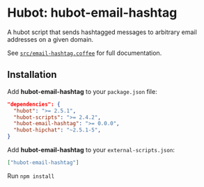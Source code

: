# Hubot: hubot-email-hashtag

A hubot script that sends hashtagged messages to arbitrary email addresses on a given domain.

See [`src/email-hashtag.coffee`](src/email-hashtag.coffee) for full documentation.

## Installation

Add **hubot-email-hashtag** to your `package.json` file:

```json
"dependencies": {
  "hubot": ">= 2.5.1",
  "hubot-scripts": ">= 2.4.2",
  "hubot-email-hashtag": ">= 0.0.0",
  "hubot-hipchat": "~2.5.1-5",
}
```

Add **hubot-email-hashtag** to your `external-scripts.json`:

```json
["hubot-email-hashtag"]
```

Run `npm install`
